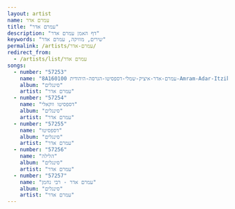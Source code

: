 ```yaml
---
layout: artist
name: עמרם אדר
title: "עמרם אדר"
description: "דף האמן עמרם אדר"
keywords: "שירים, מוזיקה, עמרם אדר"
permalink: /artists/עמרם-אדר/
redirect_from:
  - /artists/list/עמרם אדר
songs:
  - number: "57253"
    name: "8A160100 עמרם-אדר-איציק-שמלי-דספסיטו-הגרסה-היהודית-Amram-Adar-Itzik-Sh"
    album: "סינגלים"
    artist: "עמרם אדר"
  - number: "57254"
    name: "דספסיטו ווקאלי"
    album: "סינגלים"
    artist: "עמרם אדר"
  - number: "57255"
    name: "דספסיטו"
    album: "סינגלים"
    artist: "עמרם אדר"
  - number: "57256"
    name: "הלילה"
    album: "סינגלים"
    artist: "עמרם אדר"
  - number: "57257"
    name: "עמרם אדר - רבי נחמן"
    album: "סינגלים"
    artist: "עמרם אדר"
---
```

